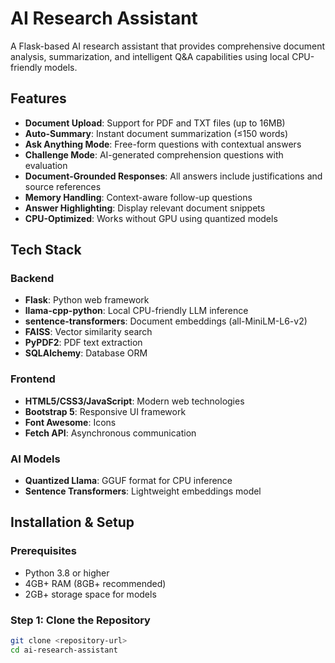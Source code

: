 # AI Research Assistant

A Flask-based AI research assistant that provides comprehensive document analysis, summarization, and intelligent Q&A capabilities using local CPU-friendly models.

## Features

- **Document Upload**: Support for PDF and TXT files (up to 16MB)
- **Auto-Summary**: Instant document summarization (≤150 words)
- **Ask Anything Mode**: Free-form questions with contextual answers
- **Challenge Mode**: AI-generated comprehension questions with evaluation
- **Document-Grounded Responses**: All answers include justifications and source references
- **Memory Handling**: Context-aware follow-up questions
- **Answer Highlighting**: Display relevant document snippets
- **CPU-Optimized**: Works without GPU using quantized models

## Tech Stack

### Backend
- **Flask**: Python web framework
- **llama-cpp-python**: Local CPU-friendly LLM inference
- **sentence-transformers**: Document embeddings (all-MiniLM-L6-v2)
- **FAISS**: Vector similarity search
- **PyPDF2**: PDF text extraction
- **SQLAlchemy**: Database ORM

### Frontend
- **HTML5/CSS3/JavaScript**: Modern web technologies
- **Bootstrap 5**: Responsive UI framework
- **Font Awesome**: Icons
- **Fetch API**: Asynchronous communication

### AI Models
- **Quantized Llama**: GGUF format for CPU inference
- **Sentence Transformers**: Lightweight embeddings model

## Installation & Setup

### Prerequisites
- Python 3.8 or higher
- 4GB+ RAM (8GB+ recommended)
- 2GB+ storage space for models

### Step 1: Clone the Repository
```bash
git clone <repository-url>
cd ai-research-assistant
